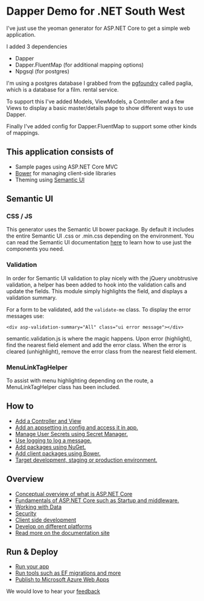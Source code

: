 # Dapper Demo for .NET South West

I've just use the yeoman generator for ASP.NET Core to get a simple web application.

I added 3 dependencies

* Dapper
* Dapper.FluentMap (for additional mapping options)
* Npgsql (for postgres)

I'm using a postgres database I grabbed from the [pgfoundry](http://pgfoundry.org/projects/dbsamples/) called paglia, which is a database for a film.
rental service.

To support this I've added Models, ViewModels, a Controller and a few Views to display a basic master/details page to show different ways to use Dapper.

Finally I've added config for Dapper.FluentMap to support some other kinds of mappings.

## This application consists of

* Sample pages using ASP.NET Core MVC
* [Bower](https://go.microsoft.com/fwlink/?LinkId=518004) for managing client-side libraries
* Theming using [Semantic UI](http://semantic-ui.com/)

## Semantic UI

### CSS / JS

This generator uses the Semantic UI bower package. By default it includes the entire Semantic UI .css or .min.css
depending on the environment. You can read the Semantic UI documentation [here](http://semantic-ui.com/introduction/build-tools.html) to learn how to use just the components you need.

### Validation

In order for Semantic UI validation to play nicely with the jQuery unobtrusive validation, a helper has been added to hook into the validation calls and update the fields. This module simply highlights the field, and displays a validation summary.

For a form to be validated, add the `validate-me` class. To display the error messages use:

`<div asp-validation-summary="All" class="ui error message"></div>`

semantic.validation.js is where the magic happens. Upon error (highlight), find the nearest field element and add the error class.
When the error is cleared (unhighlight), remove the error class from the nearest field element.

### MenuLinkTagHelper

To assist with menu highlighting depending on the route, a MenuLinkTagHelper class has been included.

## How to

* [Add a Controller and View](https://go.microsoft.com/fwlink/?LinkID=398600)
* [Add an appsetting in config and access it in app.](https://go.microsoft.com/fwlink/?LinkID=699562)
* [Manage User Secrets using Secret Manager.](https://go.microsoft.com/fwlink/?LinkId=699315)
* [Use logging to log a message.](https://go.microsoft.com/fwlink/?LinkId=699316)
* [Add packages using NuGet.](https://go.microsoft.com/fwlink/?LinkId=699317)
* [Add client packages using Bower.](https://go.microsoft.com/fwlink/?LinkId=699318)
* [Target development, staging or production environment.](https://go.microsoft.com/fwlink/?LinkId=699319)

## Overview

* [Conceptual overview of what is ASP.NET Core](https://go.microsoft.com/fwlink/?LinkId=518008)
* [Fundamentals of ASP.NET Core such as Startup and middleware.](https://go.microsoft.com/fwlink/?LinkId=699320)
* [Working with Data](https://go.microsoft.com/fwlink/?LinkId=398602)
* [Security](https://go.microsoft.com/fwlink/?LinkId=398603)
* [Client side development](https://go.microsoft.com/fwlink/?LinkID=699321)
* [Develop on different platforms](https://go.microsoft.com/fwlink/?LinkID=699322)
* [Read more on the documentation site](https://go.microsoft.com/fwlink/?LinkID=699323)

## Run & Deploy

* [Run your app](https://go.microsoft.com/fwlink/?LinkID=517851)
* [Run tools such as EF migrations and more](https://go.microsoft.com/fwlink/?LinkID=517853)
* [Publish to Microsoft Azure Web Apps](https://go.microsoft.com/fwlink/?LinkID=398609)

We would love to hear your [feedback](https://go.microsoft.com/fwlink/?LinkId=518015)
